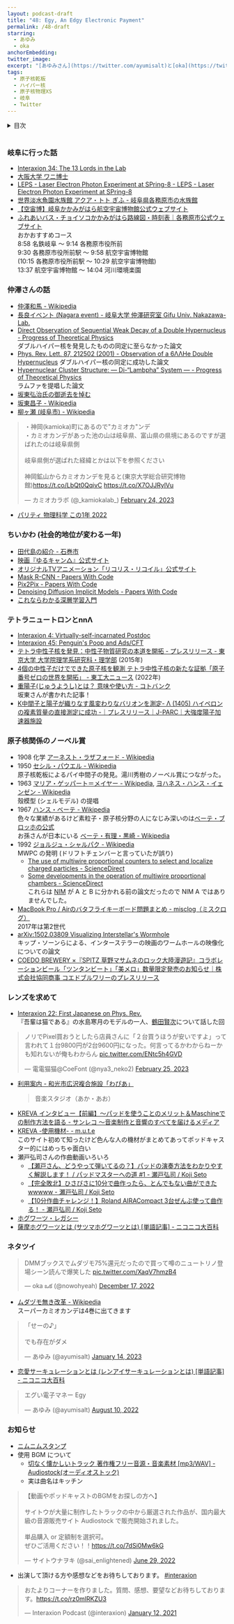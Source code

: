 ```yaml
---
layout: podcast-draft
title: "48: Egy, An Edgy Electronic Payment"
permalink: /48-draft
starring:
  - あゆみ
  - oka
anchorEmbedding: 
twitter_image:
excerpt: "[あゆみさん](https://twitter.com/ayumisalt)と[oka](https://twitter.com/nowohyeah)で原子核乾板、ゆるキャン△で絶叫、研究室の13人などについて話しました。"
tags:
  - 原子核乾板
  - ハイパー核
  - 原子核物理XS
  - 岐阜
  - Twitter
---
```


<details>
<!-- https://github.com/gettalong/kramdown/issues/155#issuecomment-339793629 -->
<summary markdown='span'>目次</summary>
<nav>
  * this unordered seed list will be replaced by toc as unordered list
  {:toc}
<!-- https://stackoverflow.com/a/38419441/11480802 -->
</nav>
</details>
<br>

### 岐阜に行った話

- [Interaxion 34: The 13 Lords in the Lab](https://interaxion-podcast.github.io/34)
- [大阪大学 ワニ博士](https://www.osaka-u.ac.jp/sp/drwani/)
- [LEPS - Laser Electron Photon Experiment at SPring-8 - LEPS - Laser Electron Photon Experiment at SPring-8](https://www.rcnp.osaka-u.ac.jp/Divisions/np1-b/)
- [世界淡水魚園水族館 アクア・トト ぎふ - 岐阜県各務原市の水族館](https://aquatotto.com/)
- [【空宙博】岐阜かかみがはら航空宇宙博物館公式ウェブサイト](http://www.sorahaku.net/)
- [ふれあいバス・チョイソコかかみがはら路線図・時刻表｜各務原市公式ウェブサイト](https://www.city.kakamigahara.lg.jp/life/kotsu/1009282.html)  
  おかおすすめコース  
  8:58 名鉄岐阜 〜 9:14 各務原市役所前  
  9:30 各務原市役所前駅 〜 9:58 航空宇宙博物館  
  (10:15 各務原市役所前駅 〜 10:29 航空宇宙博物館)  
  13:37 航空宇宙博物館 〜 14:04 河川環境楽園

### 仲澤さんの話

- [仲澤和馬 - Wikipedia](https://ja.wikipedia.org/wiki/%E4%BB%B2%E6%BE%A4%E5%92%8C%E9%A6%AC)
- [長良イベント (Nagara event) - 岐阜大学 仲澤研究室 Gifu Univ. Nakazawa-Lab.](https://www1.gifu-u.ac.jp/~physics/Nakazawa/hypernuclei/nagara/)
- [Direct Observation of Sequential Weak Decay of a Double Hypernucleus - Progress of Theoretical Physics](https://academic.oup.com/ptp/article/85/6/1287/1841787)  
  ダブルハイパー核を発見したものの同定に至らなかった論文
- [Phys. Rev. Lett. 87, 212502 (2001) - Observation of a 6ΛΛHe Double Hypernucleus](https://journals.aps.org/prl/abstract/10.1103/PhysRevLett.87.212502)
  ダブルハイパー核の同定に成功した論文
- [Hypernuclear Cluster Structure: — Di-“Lambpha” System — - Progress of Theoretical Physics](https://academic.oup.com/ptp/article/66/4/1344/1861658)  
  ラムファを提唱した論文
- [坂東弘治氏の御逝去を悼む](https://www.jstage.jst.go.jp/article/butsuri1946/45/9/45_KJ00002750157/_article/-char/ja/)
- [坂東昌子 - Wikipedia](https://ja.wikipedia.org/wiki/%E5%9D%82%E6%9D%B1%E6%98%8C%E5%AD%90)
- [柳ヶ瀬 (岐阜市) - Wikipedia](https://ja.wikipedia.org/wiki/%E6%9F%B3%E3%83%B6%E7%80%AC_(%E5%B2%90%E9%98%9C%E5%B8%82))

<blockquote class="twitter-tweet tw-align-center"><p lang="ja" dir="ltr">・神岡(kamioka)町にあるので&quot;カミオカ&quot;ンデ<br>・カミオカンデがあった池の山は岐阜県、富山県の県境にあるのですが選ばれたのは岐阜県側<br><br>岐阜県側が選ばれた経緯とかは以下を参照ください<br><br>神岡鉱山からカミオカンデを見ると(東京大学総合研究博物館)<a href="https://t.co/LbQt0QqivC">https://t.co/LbQt0QqivC</a> <a href="https://t.co/X7OJJRylVu">https://t.co/X7OJJRylVu</a></p>&mdash; カミオカラボ (@_kamiokalab_) <a href="https://twitter.com/_kamiokalab_/status/1629124165189111814?ref_src=twsrc%5Etfw">February 24, 2023</a>
</blockquote> <script async src="https://platform.twitter.com/widgets.js" charset="utf-8"></script>

- [パリティ 物理科学 この1年 2022](https://amzn.to/3J1E2tn)

### ちいかわ (社会的地位が変わる一年)

- [田代島の紹介 - 石巻市](https://www.city.ishinomaki.lg.jp/cont/10053500/0050/3639/3639.html)
- [映画『ゆるキャン△』公式サイト](https://yurucamp.jp/cinema/)
- [オリジナルTVアニメーション「リコリス・リコイル」公式サイト](https://lycoris-recoil.com/)
- [Mask R-CNN - Papers With Code](https://paperswithcode.com/paper/mask-r-cnn)
- [Pix2Pix - Papers With Code](https://paperswithcode.com/method/pix2pix)
- [Denoising Diffusion Implicit Models - Papers With Code](https://paperswithcode.com/paper/denoising-diffusion-implicit-models-1)
- [これならわかる深層学習入門](https://amzn.to/3IuaxyA)

### テトラニュートロンとnnΛ

- [Interaxion 4: Virtually-self-incarnated Postdoc](https://interaxion-podcast.github.io/4)
- [Interaxion 45: Penguin's Poop and Ads/CFT](https://interaxion-podcast.github.io/45)
- [テトラ中性子核を発見：中性子物質研究の本道を開拓 - プレスリリース - 東京大学 大学院理学系研究科・理学部](https://www.s.u-tokyo.ac.jp/ja/press/2015/60.html) (2015年)
- [4個の中性子だけでできた原子核を観測 テトラ中性子核の新たな証拠「原子番号ゼロの世界を開拓」 - 東工大ニュース](https://www.titech.ac.jp/news/2022/064353) (2022年)
- [重陽子(じゅうようし)とは？ 意味や使い方 - コトバンク](https://kotobank.jp/word/%E9%87%8D%E9%99%BD%E5%AD%90-77462)  
  坂東さんが書かれた記事！
- [K中間子と陽子が織りなす風変わりなバリオンを測定- Λ (1405) ハイペロンの複素質量の直接測定に成功 -｜プレスリリース｜J-PARC｜大強度陽子加速器施設](https://j-parc.jp/c/press-release/2023/01/26001098.html)

### 原子核関係のノーベル賞

- 1908 化学 [アーネスト・ラザフォード - Wikipedia](https://ja.wikipedia.org/wiki/%E3%82%A2%E3%83%BC%E3%83%8D%E3%82%B9%E3%83%88%E3%83%BB%E3%83%A9%E3%82%B6%E3%83%95%E3%82%A9%E3%83%BC%E3%83%89)
- 1950 [セシル・パウエル - Wikipedia](https://ja.wikipedia.org/wiki/%E3%82%BB%E3%82%B7%E3%83%AB%E3%83%BB%E3%83%91%E3%82%A6%E3%82%A8%E3%83%AB)  
  原子核乾板によるパイ中間子の発見。湯川秀樹のノーベル賞につながった。
- 1963 [マリア・ゲッパート＝メイヤー - Wikipedia](https://ja.wikipedia.org/wiki/%E3%83%9E%E3%83%AA%E3%82%A2%E3%83%BB%E3%82%B2%E3%83%83%E3%83%91%E3%83%BC%E3%83%88%EF%BC%9D%E3%83%A1%E3%82%A4%E3%83%A4%E3%83%BC), [ヨハネス・ハンス・イェンゼン - Wikipedia](https://ja.wikipedia.org/wiki/%E3%83%A8%E3%83%8F%E3%83%8D%E3%82%B9%E3%83%BB%E3%83%8F%E3%83%B3%E3%82%B9%E3%83%BB%E3%82%A4%E3%82%A7%E3%83%B3%E3%82%BC%E3%83%B3)  
  殼模型 (シェルモデル) の提唱
- 1967 [ハンス・ベーテ - Wikipedia](https://ja.wikipedia.org/wiki/%E3%83%8F%E3%83%B3%E3%82%B9%E3%83%BB%E3%83%99%E3%83%BC%E3%83%86)  
  色々な業績があるけど素粒子・原子核分野の人になじみ深いのは[ベーテ・ブロッホの公式](https://ja.wikipedia.org/wiki/%E3%83%99%E3%83%BC%E3%83%86%E3%81%AE%E5%BC%8F)  
  お孫さんが日本にいる [ベーテ・有理・黒崎 - Wikipedia](https://ja.wikipedia.org/wiki/%E3%83%99%E3%83%BC%E3%83%86%E3%83%BB%E6%9C%89%E7%90%86%E3%83%BB%E9%BB%92%E5%B4%8E)
- 1992 [ジョルジュ・シャルパク - Wikipedia](https://ja.wikipedia.org/wiki/%E3%82%B8%E3%83%A7%E3%83%AB%E3%82%B8%E3%83%A5%E3%83%BB%E3%82%B7%E3%83%A3%E3%83%AB%E3%83%91%E3%82%AF)  
  MWPC の発明 (ドリフトチェンバーと言っていたが誤り)
  - [The use of multiwire proportional counters to select and localize charged particles - ScienceDirect](https://www.sciencedirect.com/science/article/abs/pii/0029554X68903716)
  - [Some developments in the operation of multiwire proportional chambers - ScienceDirect](https://www.sciencedirect.com/science/article/abs/pii/0029554X70902934)  
  これらは [NIM](https://en.wikipedia.org/wiki/Nuclear_Instruments_and_Methods_in_Physics_Research) が A と B に分かれる前の論文だったので NIM A ではありませんでした。
- [MacBook Pro / Airのバタフライキーボード問題まとめ - misclog（ミスクログ）](https://misc-log.com/macbookpro-butterfly-keybord/)  
  2017年は第2世代
- [arXiv:1502.03809 Visualizing Interstellar's Wormhole](https://arxiv.org/abs/1502.03809)  
  キップ・ソーンらによる、インターステラーの映画のワームホールの映像化についての論文
- [COEDO BREWERY ×『SPITZ 草野マサムネのロック大陸漫遊記』コラボレーションビール「ツンタンビート」「美メロ」数量限定発売のお知らせ｜株式会社協同商事 コエドブルワリーのプレスリリース](https://prtimes.jp/main/html/rd/p/000000019.000060962.html)

### レンズを求めて

- [Interaxion 22: First Japanese on Phys. Rev.](https://interaxion-podcast.github.io/22)  
  『吾輩は猫である』の水島寒月のモデルの一人、[鶴田賢次](https://ja.wikipedia.org/wiki/%E9%B6%B4%E7%94%B0%E8%B3%A2%E6%AC%A1)について話した回

<blockquote class="twitter-tweet tw-align-center"><p lang="ja" dir="ltr">ノリでPixel買おうとしたら店員さんに「２台買うほうが安いですよ」って言われて１台9800円が2台9600円になった。何言ってるかわからねーかも知れないが俺もわからん <a href="https://t.co/ENtc5h4GVD">pic.twitter.com/ENtc5h4GVD</a></p>&mdash; 電電猫猫@CoeFont (@nya3_neko2) <a href="https://twitter.com/nya3_neko2/status/1629370044865204226?ref_src=twsrc%5Etfw">February 25, 2023</a>
</blockquote> <script async src="https://platform.twitter.com/widgets.js" charset="utf-8"></script>

- [利用案内 - 和光市広沢複合施設「わぴあ」](https://wapia.jp/use/#use)  
  >音楽スタジオ（あか・あお）
- [KREVA インタビュー【前編】〜パッドを使うことのメリット＆Maschineでの制作方法を語る - サンレコ 〜音楽制作と音響のすべてを届けるメディア](https://www.snrec.jp/entry/special/pad/kreva_1)
- [KREVA -使用機材- - m.u.t.e](https://m-u-t-e.com/archives/7007)  
  このサイト初めて知ったけど色んな人の機材がまとめてあってポッドキャスター的にはめっちゃ面白い
- 瀬戸弘司さんの作曲動画いろいろ
  - [【瀬戸さん、どうやって弾いてるの？】パッドの演奏方法をわかりやすく解説します！ / パッドマスターへの道 #1 - 瀬戸弘司 / Koji Seto](https://youtu.be/Em792u6z1lw)
  - [【完全敗北】ひさびさに10分で曲作ったら、とんでもない曲ができたwwwww - 瀬戸弘司 / Koji Seto](https://youtu.be/yT1QZW-wMmY)
  - [【10分作曲チャレンジ！】Roland AIRACompact 3台ぜんぶ使って曲作る！ - 瀬戸弘司 / Koji Seto](https://youtu.be/Uxuhc4jqxSQ)
- [ホグワーツ・レガシー](https://www.hogwartslegacy.com/ja-jp)
- [薩摩ホグワーツとは (サツマホグワーツとは) [単語記事] - ニコニコ大百科](https://dic.nicovideo.jp/a/%E8%96%A9%E6%91%A9%E3%83%9B%E3%82%B0%E3%83%AF%E3%83%BC%E3%83%84)

### ネタツイ

<blockquote class="twitter-tweet tw-align-center"><p lang="ja" dir="ltr">DMMブックスでムダヅモ75%還元だったので買って噂のニュートリノ登場シーン読んで爆笑した <a href="https://t.co/XaqV7hmzB4">pic.twitter.com/XaqV7hmzB4</a></p>&mdash; oka ఒక (@nowohyeah) <a href="https://twitter.com/nowohyeah/status/1604059524402679809?ref_src=twsrc%5Etfw">December 17, 2022</a>
</blockquote> <script async src="https://platform.twitter.com/widgets.js" charset="utf-8"></script>

- [ムダヅモ無き改革 - Wikipedia](https://ja.wikipedia.org/wiki/%E3%83%A0%E3%83%80%E3%83%85%E3%83%A2%E7%84%A1%E3%81%8D%E6%94%B9%E9%9D%A9)  
  スーパーカミオカンデは4巻に出てきます

<blockquote class="twitter-tweet tw-align-center"><p lang="ja" dir="ltr">「せーの♪」<br><br>でも存在がダメ</p>&mdash; あゆみ (@ayumisalt) <a href="https://twitter.com/ayumisalt/status/1614177380515577856?ref_src=twsrc%5Etfw">January 14, 2023</a>
</blockquote> <script async src="https://platform.twitter.com/widgets.js" charset="utf-8"></script>

- [恋愛サーキュレーションとは (レンアイサーキュレーションとは) [単語記事] - ニコニコ大百科](https://dic.nicovideo.jp/a/%E6%81%8B%E6%84%9B%E3%82%B5%E3%83%BC%E3%82%AD%E3%83%A5%E3%83%AC%E3%83%BC%E3%82%B7%E3%83%A7%E3%83%B3)

<blockquote class="twitter-tweet tw-align-center"><p lang="ja" dir="ltr">エグい電子マネー Egy</p>&mdash; あゆみ (@ayumisalt) <a href="https://twitter.com/ayumisalt/status/1557278895644106752?ref_src=twsrc%5Etfw">August 10, 2022</a>
</blockquote> <script async src="https://platform.twitter.com/widgets.js" charset="utf-8"></script>

### お知らせ

- [ニムニムスタンプ](https://store.line.me/stickershop/product/20651080/ja)
- 使用 BGM について
  - [切なく懐かしいトラック 著作権フリー音源・音楽素材 [mp3/WAV] - Audiostock(オーディオストック)](https://audiostock.jp/audio/1267554)
  - 実は曲名はキッチン

<blockquote class="twitter-tweet tw-align-center"><p lang="ja" dir="ltr">【動画やポッドキャストのBGMをお探しの方へ】<br><br>サイトウが大量に制作したトラックの中から厳選された作品が、国内最大級の音源販売サイト Audiostock で販売開始されました。<br><br>単品購入 or 定額制を選択可。<br>ぜひご活用ください！！<a href="https://t.co/7dSi0Mw6kG">https://t.co/7dSi0Mw6kG</a></p>&mdash; サイトウナヲキ (@sai_enlightened) <a href="https://twitter.com/sai_enlightened/status/1542127615959392256?ref_src=twsrc%5Etfw">June 29, 2022</a>
</blockquote> <script async src="https://platform.twitter.com/widgets.js" charset="utf-8"></script>

- 出演して頂ける方や感想などをお待ちしております。 [#interaxion](https://twitter.com/hashtag/interaxion)

<blockquote class="twitter-tweet tw-align-center"><p lang="ja" dir="ltr">おたよりコーナーを作りました。質問、感想、要望などお待ちしております。<a href="https://t.co/rz0mlRKZU3">https://t.co/rz0mlRKZU3</a></p>— Interaxion Podcast (@interaxion) <a href="https://twitter.com/interaxion/status/1348936492488421378?ref_src=twsrc%5Etfw">January 12, 2021</a>
</blockquote> <script async src="https://platform.twitter.com/widgets.js" charset="utf-8"></script>
